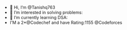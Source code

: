- 👋 Hi, I’m @Tanishq763
- 👀 I’m interested in solving problems:
- 🌱 I’m currently learning DSA:
- I'M a 2*@Codechef and have Rating:1155 @Codeforces
<!---
Tanishq763/Tanishq763 is a ✨ special ✨ repository because its `README.md` (this file) appears on your GitHub profile.
You can click the Preview link to take a look at your changes.
--->
